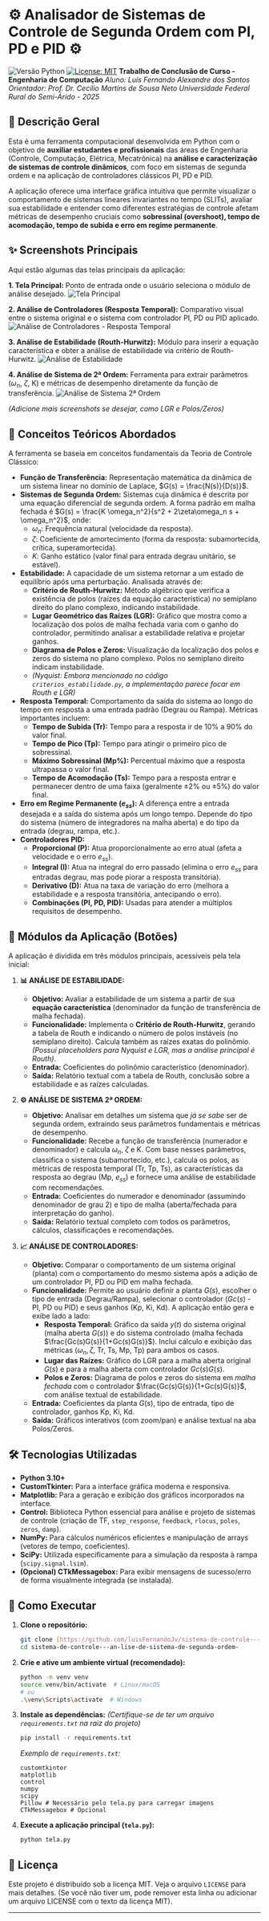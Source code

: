 # ⚙️ Analisador de Sistemas de Controle de Segunda Ordem com PI, PD e PID ⚙️

![Versão Python](https://img.shields.io/badge/python-3.10%2B-blue)
[![License: MIT](https://img.shields.io/badge/License-MIT-yellow.svg)](https://opensource.org/licenses/MIT) **Trabalho de Conclusão de Curso - Engenharia de Computação**
*Aluno: Luís Fernando Alexandre dos Santos*
*Orientador: Prof. Dr. Cecilio Martins de Sousa Neto*
*Universidade Federal Rural do Semi-Árido - 2025*

## 📜 Descrição Geral

Esta é uma ferramenta computacional desenvolvida em Python com o objetivo de **auxiliar estudantes e profissionais** das áreas de Engenharia (Controle, Computação, Elétrica, Mecatrônica) na **análise e caracterização de sistemas de controle dinâmicos**, com foco em sistemas de segunda ordem e na aplicação de controladores clássicos PI, PD e PID.

A aplicação oferece uma interface gráfica intuitiva que permite visualizar o comportamento de sistemas lineares invariantes no tempo (SLITs), avaliar sua estabilidade e entender como diferentes estratégias de controle afetam métricas de desempenho cruciais como **sobressinal (overshoot), tempo de acomodação, tempo de subida e erro em regime permanente**.

## ✨ Screenshots Principais

Aqui estão algumas das telas principais da aplicação:

**1. Tela Principal:** Ponto de entrada onde o usuário seleciona o módulo de análise desejado.
![Tela Principal](image/tela1.png)

**2. Análise de Controladores (Resposta Temporal):** Comparativo visual entre o sistema original e o sistema com controlador PI, PD ou PID aplicado.
![Análise de Controladores - Resposta Temporal](image/tela4.png)

**3. Análise de Estabilidade (Routh-Hurwitz):** Módulo para inserir a equação característica e obter a análise de estabilidade via critério de Routh-Hurwitz.
![Análise de Estabilidade](image/tela2.png)

**4. Análise de Sistema de 2ª Ordem:** Ferramenta para extrair parâmetros ($\omega_n$, $\zeta$, K) e métricas de desempenho diretamente da função de transferência.
![Análise de Sistema 2ª Ordem](image/tela3.png)

*(Adicione mais screenshots se desejar, como LGR e Polos/Zeros)*
## 🧠 Conceitos Teóricos Abordados

A ferramenta se baseia em conceitos fundamentais da Teoria de Controle Clássico:

* **Função de Transferência:** Representação matemática da dinâmica de um sistema linear no domínio de Laplace, $G(s) = \frac{N(s)}{D(s)}$.
* **Sistemas de Segunda Ordem:** Sistemas cuja dinâmica é descrita por uma equação diferencial de segunda ordem. A forma padrão em malha fechada é $G(s) = \frac{K \omega_n^2}{s^2 + 2\zeta\omega_n s + \omega_n^2}$, onde:
    * $\omega_n$: Frequência natural (velocidade da resposta).
    * $\zeta$: Coeficiente de amortecimento (forma da resposta: subamortecida, crítica, superamortecida).
    * $K$: Ganho estático (valor final para entrada degrau unitário, se estável).
* **Estabilidade:** A capacidade de um sistema retornar a um estado de equilíbrio após uma perturbação. Analisada através de:
    * **Critério de Routh-Hurwitz:** Método algébrico que verifica a existência de polos (raízes da equação característica) no semiplano direito do plano complexo, indicando instabilidade.
    * **Lugar Geométrico das Raízes (LGR):** Gráfico que mostra como a localização dos polos de malha fechada varia com o ganho do controlador, permitindo analisar a estabilidade relativa e projetar ganhos.
    * **Diagrama de Polos e Zeros:** Visualização da localização dos polos e zeros do sistema no plano complexo. Polos no semiplano direito indicam instabilidade.
    * *(Nyquist: Embora mencionado no código `criterios_estabilidade.py`, a implementação parece focar em Routh e LGR)*
* **Resposta Temporal:** Comportamento da saída do sistema ao longo do tempo em resposta a uma entrada padrão (Degrau ou Rampa). Métricas importantes incluem:
    * **Tempo de Subida (Tr):** Tempo para a resposta ir de 10% a 90% do valor final.
    * **Tempo de Pico (Tp):** Tempo para atingir o primeiro pico de sobressinal.
    * **Máximo Sobressinal (Mp%):** Percentual máximo que a resposta ultrapassa o valor final.
    * **Tempo de Acomodação (Ts):** Tempo para a resposta entrar e permanecer dentro de uma faixa (geralmente ±2% ou ±5%) do valor final.
* **Erro em Regime Permanente ($e_{ss}$):** A diferença entre a entrada desejada e a saída do sistema após um longo tempo. Depende do *tipo* do sistema (número de integradores na malha aberta) e do tipo da entrada (degrau, rampa, etc.).
* **Controladores PID:**
    * **Proporcional (P):** Atua proporcionalmente ao erro atual (afeta a velocidade e o erro $e_{ss}$).
    * **Integral (I):** Atua na integral do erro passado (elimina o erro $e_{ss}$ para entradas degrau, mas pode piorar a resposta transitória).
    * **Derivativo (D):** Atua na taxa de variação do erro (melhora a estabilidade e a resposta transitória, antecipando o erro).
    * **Combinações (PI, PD, PID):** Usadas para atender a múltiplos requisitos de desempenho.

## 🧭 Módulos da Aplicação (Botões)

A aplicação é dividida em três módulos principais, acessíveis pela tela inicial:

1.  **📊 ANÁLISE DE ESTABILIDADE:**
    * **Objetivo:** Avaliar a estabilidade de um sistema a partir de sua **equação característica** (denominador da função de transferência de malha fechada).
    * **Funcionalidade:** Implementa o **Critério de Routh-Hurwitz**, gerando a tabela de Routh e indicando o número de polos instáveis (no semiplano direito). Calcula também as raízes exatas do polinômio. *(Possui placeholders para Nyquist e LGR, mas a análise principal é Routh)*.
    * **Entrada:** Coeficientes do polinômio característico (denominador).
    * **Saída:** Relatório textual com a tabela de Routh, conclusão sobre a estabilidade e as raízes calculadas.

2.  **⚙️ ANÁLISE DE SISTEMA 2ª ORDEM:**
    * **Objetivo:** Analisar em detalhes um sistema que *já se sabe* ser de segunda ordem, extraindo seus parâmetros fundamentais e métricas de desempenho.
    * **Funcionalidade:** Recebe a função de transferência (numerador e denominador) e calcula $\omega_n$, $\zeta$ e K. Com base nesses parâmetros, classifica o sistema (subamortecido, etc.), calcula os polos, as métricas de resposta temporal (Tr, Tp, Ts), as características da resposta ao degrau (Mp, $e_{ss}$) e fornece uma análise de estabilidade com recomendações.
    * **Entrada:** Coeficientes do numerador e denominador (assumindo denominador de grau 2) e tipo de malha (aberta/fechada para interpretação do ganho).
    * **Saída:** Relatório textual completo com todos os parâmetros, cálculos, classificações e recomendações.

3.  **📈 ANÁLISE DE CONTROLADORES:**
    * **Objetivo:** Comparar o comportamento de um sistema original (planta) com o comportamento do mesmo sistema após a adição de um controlador PI, PD ou PID em malha fechada.
    * **Funcionalidade:** Permite ao usuário definir a planta $G(s)$, escolher o tipo de entrada (Degrau/Rampa), selecionar o controlador ($Gc(s)$ - PI, PD ou PID) e seus ganhos (Kp, Ki, Kd). A aplicação então gera e exibe lado a lado:
        * **Resposta Temporal:** Gráfico da saída $y(t)$ do sistema original (malha aberta $G(s)$) e do sistema controlado (malha fechada $\frac{Gc(s)G(s)}{1+Gc(s)G(s)}$). Inclui cálculo e exibição das métricas ($\omega_n, \zeta$, Tr, Ts, Mp, Tp) para ambos os casos.
        * **Lugar das Raízes:** Gráfico do LGR para a malha aberta original $G(s)$ e para a malha aberta com controlador $Gc(s)G(s)$.
        * **Polos e Zeros:** Diagrama de polos e zeros do sistema em *malha fechada* com o controlador $\frac{Gc(s)G(s)}{1+Gc(s)G(s)}$, com análise textual de estabilidade.
    * **Entrada:** Coeficientes da planta $G(s)$, tipo de entrada, tipo de controlador, ganhos Kp, Ki, Kd.
    * **Saída:** Gráficos interativos (com zoom/pan) e análise textual na aba Polos/Zeros.

## 🛠️ Tecnologias Utilizadas

* **Python 3.10+**
* **CustomTkinter:** Para a interface gráfica moderna e responsiva.
* **Matplotlib:** Para a geração e exibição dos gráficos incorporados na interface.
* **Control:** Biblioteca Python essencial para análise e projeto de sistemas de controle (criação de TF, `step_response`, `feedback`, `rlocus`, `poles`, `zeros`, `damp`).
* **NumPy:** Para cálculos numéricos eficientes e manipulação de arrays (vetores de tempo, coeficientes).
* **SciPy:** Utilizada especificamente para a simulação da resposta à rampa (`scipy.signal.lsim`).
* **(Opcional) CTkMessagebox:** Para exibir mensagens de sucesso/erro de forma visualmente integrada (se instalada).

## 🚀 Como Executar

1.  **Clone o repositório:**
    ```bash
    git clone [https://github.com/luisFernandoJv/sistema-de-controle---an-lise-de-sistema-de-segunda-ordem-.git](https://github.com/luisFernandoJv/sistema-de-controle---an-lise-de-sistema-de-segunda-ordem-.git)
    cd sistema-de-controle---an-lise-de-sistema-de-segunda-ordem-
    ```

2.  **Crie e ative um ambiente virtual (recomendado):**
    ```bash
    python -m venv venv
    source venv/bin/activate  # Linux/macOS
    # ou
    .\venv\Scripts\activate  # Windows
    ```

3.  **Instale as dependências:**
    *(Certifique-se de ter um arquivo `requirements.txt` na raiz do projeto)*
    ```bash
    pip install -r requirements.txt
    ```
    *Exemplo de `requirements.txt`:*
    ```
    customtkinter
    matplotlib
    control
    numpy
    scipy
    Pillow # Necessário pelo tela.py para carregar imagens
    CTkMessagebox # Opcional
    ```

4.  **Execute a aplicação principal (`tela.py`):**
    ```bash
    python tela.py
    ```

## 📄 Licença

Este projeto é distribuído sob a licença MIT. Veja o arquivo `LICENSE` para mais detalhes. (Se você não tiver um, pode remover esta linha ou adicionar um arquivo LICENSE com o texto da licença MIT).

---